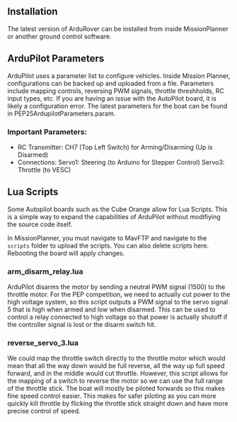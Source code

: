 ## Installation
The latest version of ArduRover can be installed from inside MissionPlanner or another ground control software.

## ArduPilot Parameters
ArduPilot uses a parameter list to configure vehicles. Inside Mission Planner, configurations can be backed up and uploaded from a file.
Parameters include mapping controls, reversing PWM signals, throttle threshholds, RC input types, etc.
If you are having an issue with the AutoPilot board, it is likely a configuration error. The latest parameters for the boat can be found in PEP25ArdupilotParameters.param.

### Important Parameters:
- RC Transmitter: CH7 (Top Left Switch) for Arming/Disarming (Up is Disarmed)
- Connections: Servo1: Steering (to Arduino for Stepper Control) Servo3: Throttle (to VESC)


## Lua Scripts
Some Autopilot boards such as the Cube Orange allow for Lua Scripts. This is a simple way to expand the capabilities of ArduPilot without modifiying the source code itself.

In MissionPlanner, you must navigate to MavFTP and navigate to the `scripts` folder to upload the scripts. You can also delete scripts here. Rebooting the board will apply changes.

### arm_disarm_relay.lua
ArduPilot disarms the motor by sending a neutral PWM signal (1500) to the throttle motor. For the PEP competition, we need to actually cut power to the high voltage system, so this script outputs a PWM signal to the servo signal 5 that is high when armed and low when disarmed. This can be used to control a relay connected to high voltage so that power is actually shutoff if the controller signal is lost or the disarm switch hit.

### reverse_servo_3.lua
We could map the throttle switch directly to the throttle motor which would mean that all the way down would be full reverse, all the way up full speed forward, and in the middle would cut throttle. However, this script allows for the mapping of a switch to reverse the motor so we can use the full range of the throttle stick. The boat will mostly be piloted forwards so this makes fine speed control easier. 
This makes for safer piloting as you can more quickly kill throttle by flicking the throttle stick straight down and have more precise control of speed.
